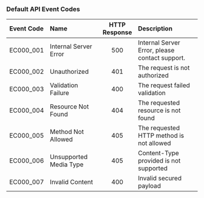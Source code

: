 ### Default API Event Codes

| Event Code | Name                   | HTTP <BR> Response | Description                                    |
| :--------- | :--------------------- | :----------------: | :--------------------------------------------- |
| EC000_001  | Internal Server Error  |        500         | Internal Server Error, please contact support. |
| EC000_002  | Unauthorized           |        401         | The request is not authorized                  |
| EC000_003  | Validation Failure     |        400         | The request failed validation                  |
| EC000_004  | Resource Not Found     |        404         | The requested resource is not found            |
| EC000_005  | Method Not Allowed     |        405         | The requested HTTP method is not allowed       |
| EC000_006  | Unsupported Media Type |        405         | Content-Type provided is not supported         |
| EC000_007  | Invalid Content        |        400         | Invalid secured payload                        |